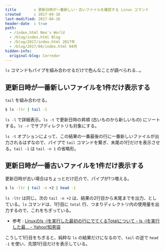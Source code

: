 ```yaml
---
title        : 更新日時が一番新しい・古いファイルを確認する Linux コマンド
created      : 2017-04-16
last-modified: 2017-04-16
header-date  : true
path:
  - /index.html Neo's World
  - /blog/index.html Blog
  - /blog/2017/index.html 2017年
  - /blog/2017/04/index.html 04月
hidden-info:
  original-blog: Corredor
---
```


`ls` コマンドもパイプを組み合わせるだけで色んなことが調べられる…。

## 更新日時が一番新しいファイルを1件だけ表示する

`tail` を組み合わせる。

```bash
$ ls -ltr | tail -1
```

`ls -l` で詳細表示。`ls -t` で更新日時の昇順 (古いものから新しいもの) にソートする。`ls -r` でサブディレクトリも対象にする。

`ls -t` オプションによって、この結果の一番最後の行に一番新しいファイルが出力されるはずなので、パイプで `tail` コマンドを繋ぎ、末尾の1行だけを表示させる。`tail -1` は `tail -n 1` の省略形。

## 更新日時が一番古いファイルを1件だけ表示する

更新日時が古い場合はちょっとだけ厄介で、パイプが1つ増える。

```bash
$ ls -ltr | tail -n +2 | head -1
```

`ls -ltr` は同じ。次の `tail -n +2` は、結果の2行目から末尾までを出力、としている。`ls` コマンドは、1行目に `total` 行、つまりディレクトリ内の使用量を出力するので、これをちぎっている。

- 参考 : [Linuxのls -lを実行した最初の行にでてくるTotalについて - ls -lを実行した最... - Yahoo!知恵袋](https://detail.chiebukuro.yahoo.co.jp/qa/question_detail/q1312787298)

こうして1行目をちぎると、純粋な `ls` の結果だけになるので、`tail` の逆で `head -1` を使い、先頭1行目だけを表示している。
